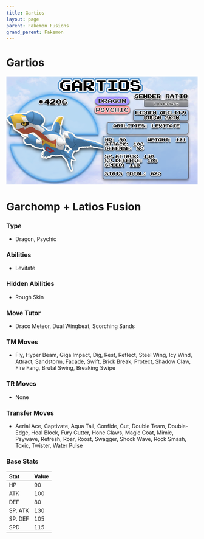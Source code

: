 ```yaml
---
title: Gartios
layout: page
parent: Fakemon Fusions
grand_parent: Fakemon
---
```


# Gartios

![Image](/fakemon_pics/gartios.png)

# Garchomp + Latios Fusion

### Type
- Dragon, Psychic

### Abilities
- Levitate

### Hidden Abilities
- Rough Skin

### Move Tutor
- Draco Meteor, Dual Wingbeat, Scorching Sands

### TM Moves
- Fly, Hyper Beam, Giga Impact, Dig, Rest, Reflect, Steel Wing, Icy Wind, Attract, Sandstorm, Facade, Swift, Brick Break, Protect, Shadow Claw, Fire Fang, Brutal Swing, Breaking Swipe

### TR Moves
- None

### Transfer Moves
- Aerial Ace, Captivate, Aqua Tail, Confide, Cut, Double Team, Double-Edge, Heal Block, Fury Cutter, Hone Claws, Magic Coat, Mimic, Psywave, Refresh, Roar, Roost, Swagger, Shock Wave, Rock Smash, Toxic, Twister, Water Pulse

### Base Stats
| Stat    | Value |
|:--------|:------|
| HP      | 90    |
| ATK     | 100   |
| DEF     | 80    |
| SP. ATK | 130   |
| SP. DEF | 105   |
| SPD     | 115   |